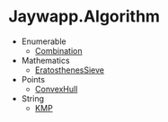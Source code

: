 # Jaywapp.Algorithm
- Enumerable
  - [Combination](https://github.com/jaywapp/Jaywapp.Algorithm/blob/master/Enumerables/Combination.cs)
- Mathematics
  - [EratosthenesSieve](https://github.com/jaywapp/Jaywapp.Algorithm/blob/master/Mathematics/EratosthenesSieve.cs)
- Points
  - [ConvexHull](https://github.com/jaywapp/Jaywapp.Algorithm/blob/master/Points/Convex/ConvexHull.cs)
- String
  - [KMP](https://github.com/jaywapp/Jaywapp.Algorithm/blob/master/String/KMP/KnuthMorrisPratt.cs)
